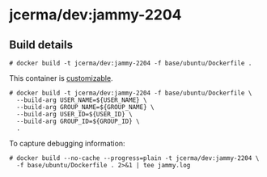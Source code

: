 # jcerma/dev:jammy-2204

## Build details

```
# docker build -t jcerma/dev:jammy-2204 -f base/ubuntu/Dockerfile .
```

This container is [customizable](../notes.md).

```
# docker build -t jcerma/dev:jammy-2204 -f base/ubuntu/Dockerfile \
  --build-arg USER_NAME=${USER_NAME} \
  --build-arg GROUP_NAME=${GROUP_NAME} \
  --build-arg USER_ID=${USER_ID} \
  --build-arg GROUP_ID=${GROUP_ID} \
  .
```

To capture debugging information:
```
# docker build --no-cache --progress=plain -t jcerma/dev:jammy-2204 \
  -f base/ubuntu/Dockerfile . 2>&1 | tee jammy.log
```


